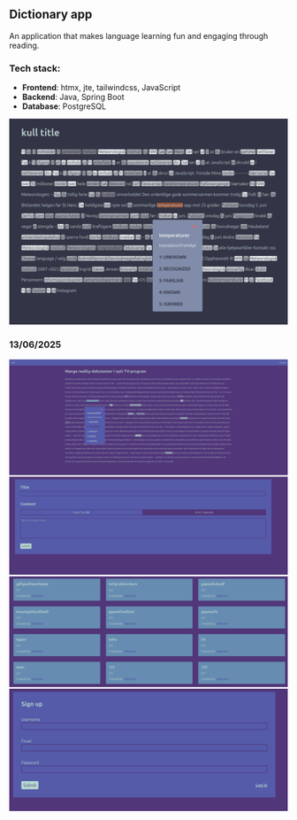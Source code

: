 ## Dictionary app
An application that makes language learning fun and engaging through reading.

### Tech stack:
- **Frontend**: htmx, jte, tailwindcss, JavaScript
- **Backend**: Java, Spring Boot
- **Database**: PostgreSQL

![Screenshot](img.png)

### 13/06/2025
![img_2.png](img_2.png)
![img_3.png](img_3.png)
![img_6.png](img_6.png)
![img_5.png](img_5.png)